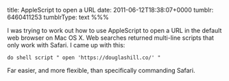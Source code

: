 title: AppleScript to open a URL
date: 2011-06-12T18:38:07+0000
tumblr: 6460411253
tumblrType: text
%%%

I was trying to work out how to use AppleScript to open a URL in the default web browser on Mac OS X. Web searches returned multi-line scripts that only work with Safari. I came up with this:

    do shell script " open 'https://douglashill.co/' "

Far easier, and more flexible, than specifically commanding Safari.
